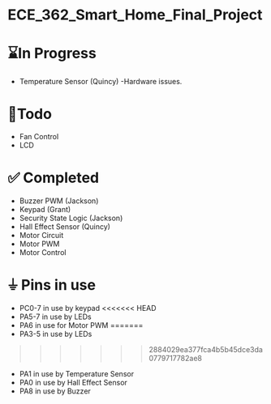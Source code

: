 # ECE_362_Smart_Home_Final_Project

# ⌛In Progress
- Temperature Sensor (Quincy) -Hardware issues.

# 🎯Todo
- Fan Control
- LCD

# ✅ Completed
- Buzzer PWM (Jackson)
- Keypad (Grant)
- Security State Logic (Jackson)
- Hall Effect Sensor (Quincy)
- Motor Circuit
- Motor PWM
- Motor Control

# ⏚ Pins in use
- PC0-7 in use by keypad
<<<<<<< HEAD
- PA5-7 in use by LEDs
- PA6 in use for Motor PWM
=======
- PA3-5 in use by LEDs
>>>>>>> 2884029ea377fca4b5b45dce3da0779717782ae8
- PA1 in use by Temperature Sensor
- PA0 in use by Hall Effect Sensor
- PA8 in use by Buzzer
